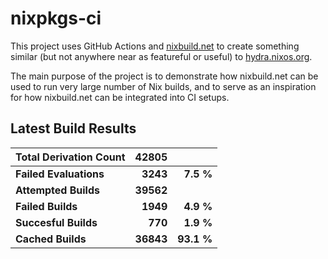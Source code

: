 # nixpkgs-ci

This project uses GitHub Actions and [nixbuild.net](https://nixbuild.net) to
create something similar (but not anywhere near as featureful or useful) to
[hydra.nixos.org](https://hydra.nixos.org/).

The main purpose of the project is to demonstrate how
nixbuild.net can be used to run very large number of
Nix builds, and to serve as an inspiration for how nixbuild.net can be
integrated into CI setups.

## Latest Build Results

|Total Derivation Count|                       42805|                                                     |
|:---------------------|------------------------------------------:|----------------------------------------------------:|
|**Failed Evaluations**|    **3243**|      **7.5 %**|
|**Attempted Builds**  |                 **39562**|                                                     |
|**Failed Builds**     |   **1949**|   **4.9 %**|
|**Succesful Builds**  |**770**|**1.9 %**|
|**Cached Builds**     |         **36843**|         **93.1 %**|

